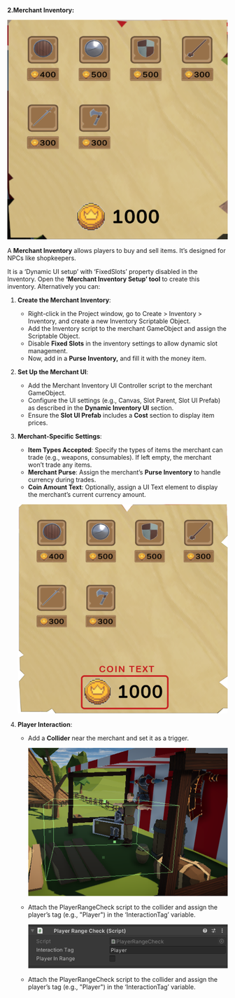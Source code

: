 **2.Merchant Inventory:**

![image](https://github.com/Shakti-crypto/InventorySystem/blob/main/Readme/Images/MerchantInvetory.png)

A **Merchant Inventory** allows players to buy and sell items. It’s designed for NPCs like shopkeepers.

It is a ‘Dynamic UI setup’ with ‘FixedSlots’ property disabled in the Inventory. Open the **‘Merchant Inventory Setup’ tool** to create this inventory. Alternatively you can:

1. **Create the Merchant Inventory**:
   
    - Right-click in the Project window, go to Create > Inventory > Inventory, and create a new Inventory Scriptable Object.
    - Add the Inventory script to the merchant GameObject and assign the Scriptable Object.
    - Disable **Fixed Slots** in the inventory settings to allow dynamic slot management.
    - Now, add in a **Purse Inventory,** and fill it with the money item.
      
3. **Set Up the Merchant UI**:
   
    - Add the Merchant Inventory UI Controller script to the merchant GameObject.
    - Configure the UI settings (e.g., Canvas, Slot Parent, Slot UI Prefab) as described in the **Dynamic Inventory UI** section.
    - Ensure the **Slot UI Prefab** includes a **Cost** section to display item prices.
      
5. **Merchant-Specific Settings**:
   
    - **Item Types Accepted**: Specify the types of items the merchant can trade (e.g., weapons, consumables). If left empty, the merchant won’t trade any items.
    - **Merchant Purse**: Assign the merchant’s **Purse Inventory** to handle currency during trades.
    - **Coin Amount Text**: Optionally, assign a UI Text element to display the merchant’s current currency amount.

    ![image](https://github.com/Shakti-crypto/InventorySystem/blob/main/Readme/Images/MerchantInvetoryCointText.png)

1. **Player Interaction**:
    - Add a **Collider** near the merchant and set it as a trigger.

      ![image](https://github.com/Shakti-crypto/InventorySystem/blob/main/Readme/Images/PlayerRangeCheckCollider.png)

    - Attach the PlayerRangeCheck script to the collider and assign the player’s tag (e.g., "Player") in the ‘InteractionTag’ variable.

      ![image](https://github.com/Shakti-crypto/InventorySystem/blob/main/Readme/Images/PlayerInRangeScriptView.png)

    - Attach the PlayerRangeCheck script to the collider and assign the player’s tag (e.g., "Player") in the ‘InteractionTag’ variable.
